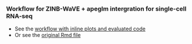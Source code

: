 ### Workflow for ZINB-WaVE + apeglm intergration for single-cell RNA-seq

* See the [workflow with inline plots and evaluated code](https://github.com/mikelove/zinbwave-deseq2/blob/master/zinbwave-apeglm.knit.md)
* Or see the [original Rmd file](https://github.com/mikelove/zinbwave-deseq2/blob/master/zinbwave-apeglm.Rmd)

